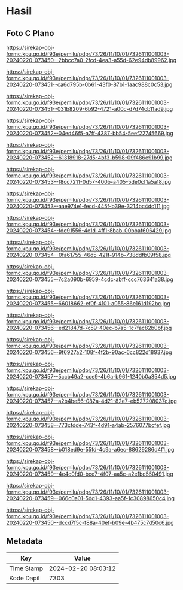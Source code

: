 # Hasil

## Foto C Plano

https://sirekap-obj-formc.kpu.go.id/f93e/pemilu/pdpr/73/26/11/10/01/7326111001003-20240220-073450--2bbcc7a0-2fcd-4ea3-a55d-62e94db89962.jpg

https://sirekap-obj-formc.kpu.go.id/f93e/pemilu/pdpr/73/26/11/10/01/7326111001003-20240220-073451--ca6d795b-0b61-43f0-87b1-1aac988c0c53.jpg

https://sirekap-obj-formc.kpu.go.id/f93e/pemilu/pdpr/73/26/11/10/01/7326111001003-20240220-073451--031b8209-6b92-4721-a00c-d7d74cb11ad9.jpg

https://sirekap-obj-formc.kpu.go.id/f93e/pemilu/pdpr/73/26/11/10/01/7326111001003-20240220-073452--04ed46f5-a7ff-4387-bb54-5eef22745669.jpg

https://sirekap-obj-formc.kpu.go.id/f93e/pemilu/pdpr/73/26/11/10/01/7326111001003-20240220-073452--61318918-27d5-4bf3-b598-09f486e91b99.jpg

https://sirekap-obj-formc.kpu.go.id/f93e/pemilu/pdpr/73/26/11/10/01/7326111001003-20240220-073453--f8cc7211-0d57-400b-a405-5de0cf1a5a18.jpg

https://sirekap-obj-formc.kpu.go.id/f93e/pemilu/pdpr/73/26/11/10/01/7326111001003-20240220-073453--aae974e1-fecd-445f-b39e-3214bc4dc111.jpg

https://sirekap-obj-formc.kpu.go.id/f93e/pemilu/pdpr/73/26/11/10/01/7326111001003-20240220-073454--fde91556-4e1d-4ff1-8bab-00bbaf606429.jpg

https://sirekap-obj-formc.kpu.go.id/f93e/pemilu/pdpr/73/26/11/10/01/7326111001003-20240220-073454--0fa61755-46d5-421f-914b-738ddfb09f58.jpg

https://sirekap-obj-formc.kpu.go.id/f93e/pemilu/pdpr/73/26/11/10/01/7326111001003-20240220-073455--7c2a090b-6959-4cdc-abff-ccc763641a38.jpg

https://sirekap-obj-formc.kpu.go.id/f93e/pemilu/pdpr/73/26/11/10/01/7326111001003-20240220-073455--66018662-ef0f-4101-a055-86e161d192bc.jpg

https://sirekap-obj-formc.kpu.go.id/f93e/pemilu/pdpr/73/26/11/10/01/7326111001003-20240220-073456--ed21847d-7c59-40ec-b7a5-1c7fac82b0bf.jpg

https://sirekap-obj-formc.kpu.go.id/f93e/pemilu/pdpr/73/26/11/10/01/7326111001003-20240220-073456--9f6927a2-108f-4f2b-90ac-6cc822d18937.jpg

https://sirekap-obj-formc.kpu.go.id/f93e/pemilu/pdpr/73/26/11/10/01/7326111001003-20240220-073457--5ccb49a2-cce9-4b6a-b961-1240b0a354d5.jpg

https://sirekap-obj-formc.kpu.go.id/f93e/pemilu/pdpr/73/26/11/10/01/7326111001003-20240220-073457--a2b4be56-082a-4d21-82e7-eb527208037c.jpg

https://sirekap-obj-formc.kpu.go.id/f93e/pemilu/pdpr/73/26/11/10/01/7326111001003-20240220-073458--773cfdde-743f-4d91-a4ab-2576077bcfef.jpg

https://sirekap-obj-formc.kpu.go.id/f93e/pemilu/pdpr/73/26/11/10/01/7326111001003-20240220-073458--b018ed9e-55fd-4c9a-a6ec-88629286d4f1.jpg

https://sirekap-obj-formc.kpu.go.id/f93e/pemilu/pdpr/73/26/11/10/01/7326111001003-20240220-073459--4e4c0fd0-bce7-4f07-aa5c-a2e1bd550491.jpg

https://sirekap-obj-formc.kpu.go.id/f93e/pemilu/pdpr/73/26/11/10/01/7326111001003-20240220-073459--066c0a01-5dd1-4393-aa5f-1c30898650c4.jpg

https://sirekap-obj-formc.kpu.go.id/f93e/pemilu/pdpr/73/26/11/10/01/7326111001003-20240220-073450--dccd7f5c-f88a-40ef-b09e-4b475c7d50c6.jpg


## Metadata

| Key        | Value               |
| ---------- | ------------------- |
| Time Stamp | 2024-02-20 08:03:12 |
| Kode Dapil | 7303                |



